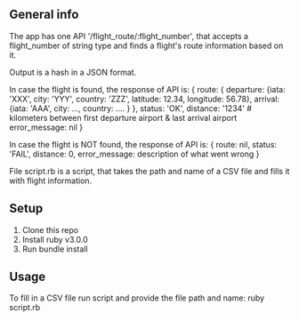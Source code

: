 ## General info

The app has one API '/flight_route/:flight_number', that accepts a flight_number of string type and finds a flight's route information based on it.

Output is a hash in a JSON format.

In case the flight is found, the response of API is:
{
  route: {
    departure: {iata: 'XXX', city: 'YYY', country: 'ZZZ', latitude: 12.34, longitude: 56.78},
    arrival: {iata: 'AAA', city: ..., country: .... }
    },
  status: 'OK',
  distance: '1234' # kilometers between first departure airport & last arrival airport
  error_message: nil
}

In case the flight is NOT found, the response of API is:
{
  route: nil,
  status: 'FAIL',
  distance: 0,
  error_message: description of what went wrong
}


File script.rb is a script, that takes the path and name of a CSV file and fills it with flight information.

## Setup

1. Clone this repo
2. Install ruby v3.0.0
3. Run bundle install

## Usage

To fill in a CSV file run script and provide the file path and name:
ruby script.rb

